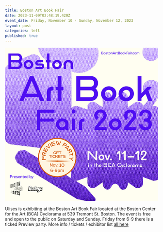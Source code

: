 ```yaml
---
title: Boston Art Book Fair
date: 2023-11-09T02:48:19.420Z
event_date: Friday, November 10 - Sunday, November 12, 2023
layout: post
categories: left
published: true
---
```

![](/assets/img/1-bosabf-square.jpg)

U﻿lises is exhibiting at the Boston Art Book Fair located at the Boston Center for the Art (BCA) Cyclorama at 539 Tremont St. Boston. The event is free and open to the public on Saturday and Sunday. Friday from 6-9 there is a ticked Preview party. More info / tickets / exhibitor list [all here](https://bostonartbookfair.com/)